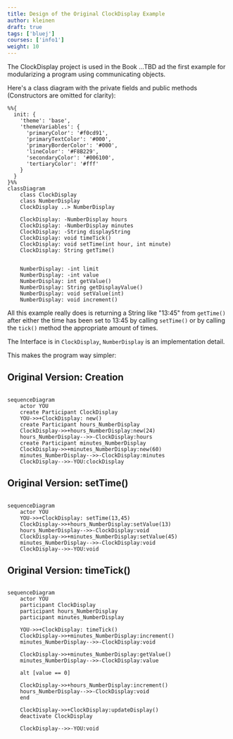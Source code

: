 ```yaml
---
title: Design of the Original ClockDisplay Example
author: kleinen
draft: true
tags: ['bluej']
courses: ['info1']
weight: 10
---
```


The ClockDisplay project is used in the Book ...TBD ad the first example for modularizing a program 
using communicating objects.

Here's a class diagram with the private fields and public methods (Constructors are omitted for clarity):

```mermaid
%%{
  init: {
    'theme': 'base',
    'themeVariables': {
      'primaryColor': '#f0cd91', 
      'primaryTextColor': '#000',
      'primaryBorderColor': '#000',
      'lineColor': '#F8B229',
      'secondaryColor': '#006100',
      'tertiaryColor': '#fff'
    }
  }
}%%
classDiagram
    class ClockDisplay
    class NumberDisplay
    ClockDisplay ..> NumberDisplay
    
    ClockDisplay: -NumberDisplay hours
    ClockDisplay: -NumberDisplay minutes
    ClockDisplay: -String displayString
    ClockDisplay: void timeTick()
    ClockDisplay: void setTime(int hour, int minute)
    ClockDisplay: String getTime()
    
    
    NumberDisplay: -int limit
    NumberDisplay: -int value
    NumberDisplay: int getValue()
    NumberDisplay: String getDisplayValue()
    NumberDisplay: void setValue(int)
    NumberDisplay: void increment()

```

All this example really does is returning a String like "13:45" from `getTime()`  after either the time has been set to 13:45 by calling `setTime()` or by calling the `tick()` method the appropriate amount of times.

The Interface is in `ClockDisplay`, `NumberDisplay` is an implementation detail.

This makes the program way simpler:

## Original Version: Creation
```mermaid

sequenceDiagram
    actor YOU
    create Participant ClockDisplay
    YOU->>+ClockDisplay: new()
    create Participant hours_NumberDisplay
    ClockDisplay->>+hours_NumberDisplay:new(24)
    hours_NumberDisplay-->>-ClockDisplay:hours
    create Participant minutes_NumberDisplay
    ClockDisplay->>+minutes_NumberDisplay:new(60)
    minutes_NumberDisplay-->>-ClockDisplay:minutes
    ClockDisplay-->>-YOU:clockDisplay

```
## Original Version: setTime()
```mermaid

sequenceDiagram
    actor YOU
    YOU->>+ClockDisplay: setTime(13,45)
    ClockDisplay->>+hours_NumberDisplay:setValue(13)
    hours_NumberDisplay-->>-ClockDisplay:void
    ClockDisplay->>+minutes_NumberDisplay:setValue(45)
    minutes_NumberDisplay-->>-ClockDisplay:void
    ClockDisplay-->>-YOU:void

```
## Original Version: timeTick()

```mermaid

sequenceDiagram
    actor YOU
    participant ClockDisplay
    participant hours_NumberDisplay
    participant minutes_NumberDisplay

    YOU->>+ClockDisplay: timeTick()
    ClockDisplay->>+minutes_NumberDisplay:increment()
    minutes_NumberDisplay-->>-ClockDisplay:void

    ClockDisplay->>+minutes_NumberDisplay:getValue()
    minutes_NumberDisplay-->>-ClockDisplay:value

    alt [value == 0]

    ClockDisplay->>+hours_NumberDisplay:increment()
    hours_NumberDisplay-->>-ClockDisplay:void
    end

    ClockDisplay->>+ClockDisplay:updateDisplay()
    deactivate ClockDisplay

    ClockDisplay-->>-YOU:void

```

